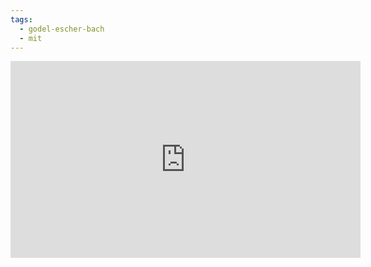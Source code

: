 ```yaml
---
tags:
  - godel-escher-bach
  - mit
---
```

<iframe width="560" height="315" src="https://www.youtube.com/embed/lWZ2Bz0tS-s?si=Szs7m5-kWlaMvl13" title="YouTube video player" frameborder="0" allow="accelerometer; autoplay; clipboard-write; encrypted-media; gyroscope; picture-in-picture; web-share" allowfullscreen></iframe>